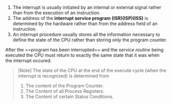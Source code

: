 1. The interrupt is usually initiated by an internal or external signal rather than from the execution of an instruction.
2. The address of the **interrupt service program (ISR)(ISP)(ISS)** is determined by the hardware rather than from the address field of an instruction.
3. An interrupt procedure usually stores all the information necessary to define the state of the CPU rather than storing only the program counter.

After the ==program has been interrupted== and the *service routine* being executed the CPU must return to exactly the same state that it was when the interrupt occured.
>[Note]
>The state of the CPU at the end of the execute cycle (when the interrupt is recognized) is determined from
>1. The content of the Program Counter.
>2. The Content of all Process Registers.
>3. The Content of certain Status Conditions.

